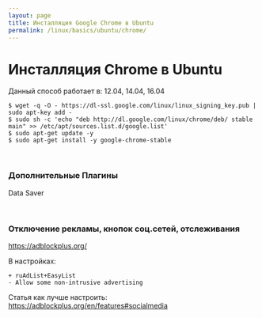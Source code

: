 ```yaml
---
layout: page
title: Инсталляция Google Chrome в Ubuntu
permalink: /linux/basics/ubuntu/chrome/
---
```


# Инсталляция Chrome в Ubuntu

Данный способ работает в: 12.04, 14.04, 16.04

    $ wget -q -O - https://dl-ssl.google.com/linux/linux_signing_key.pub | sudo apt-key add -
    $ sudo sh -c 'echo "deb http://dl.google.com/linux/chrome/deb/ stable main" >> /etc/apt/sources.list.d/google.list'
    $ sudo apt-get update -y
    $ sudo apt-get install -y google-chrome-stable


<br/>

### Дополнительные Плагины

Data Saver


<br/>

### Отключение рекламы, кнопок соц.сетей, отслеживания

https://adblockplus.org/


В настройках:

    + ruAdList+EasyList
    - Allow some non-intrusive advertising


Статья как лучше настроить:  
https://adblockplus.org/en/features#socialmedia
